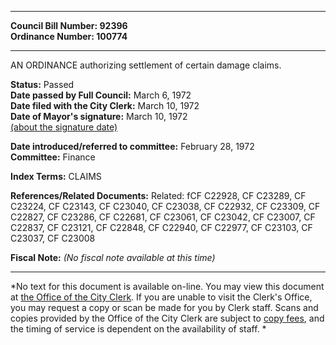 * * * * *  
  
**Council Bill Number: [](#h0)[](#h2)92396**   
**Ordinance Number: 100774**  
  
* * * * *  
  
AN ORDINANCE authorizing settlement of certain damage claims.  
  
**Status:** Passed   
**Date passed by Full Council:** March 6, 1972   
**Date filed with the City Clerk:** March 10, 1972   
**Date of Mayor's signature:** March 10, 1972   
[(about the signature date)](/~public/approvaldate.htm)   
  
  
**Date introduced/referred to committee:** February 28, 1972   
**Committee:** Finance   
  
**Index Terms:** CLAIMS  
  
**References/Related Documents:** Related: fCF C22928, CF C23289, CF C23224, CF C23143, CF C23040, CF C23038, CF C22932, CF C23309, CF C22827, CF C23286, CF C22681, CF C23061, CF C23042, CF C23007, CF C22837, CF C23121, CF C22848, CF C22940, CF C22977, CF C23103, CF C23037, CF C23008  
  
**Fiscal Note:** *(No fiscal note available at this time)*  
  
* * * * *  
  
*No text for this document is available on-line. You may view this document at [the Office of the City Clerk](http://www.seattle.gov/leg/clerk/contactUs.htm). If you are unable to visit the Clerk's Office, you may request a copy or scan be made for you by Clerk staff. Scans and copies provided by the Office of the City Clerk are subject to [copy fees](http://clerk.seattle.gov/~public/clerkfees.htm), and the timing of service is dependent on the availability of staff. *  
  
  
